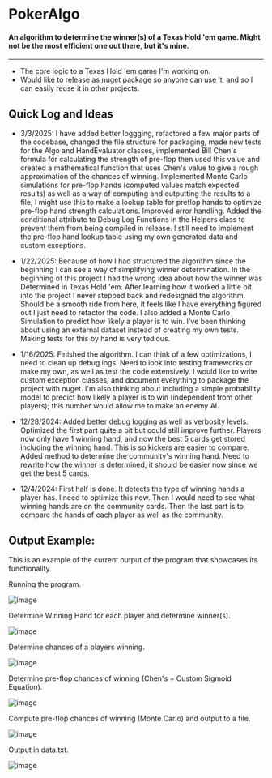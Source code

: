 # PokerAlgo
#### An algorithm to determine the winner(s) of a Texas Hold 'em game. Might not be the most efficient one out there, but it's mine.

---
- The core logic to a Texas Hold 'em game I'm working on.
- Would like to release as nuget package so anyone can use it, and so I can easily reuse it in other projects.
## Quick Log and Ideas
- 3/3/2025: I have added better loggging, refactored a few major parts of the codebase, changed the file structure for packaging, made new tests for the Algo and HandEvaluator classes, implemented Bill Chen's formula for calculating the strength of pre-flop then used this value and created a mathematical function that uses Chen's value to give a rough approximation of the chances of winning. Implemented Monte Carlo simulations for pre-flop hands (computed values match expected results) as well as a way of computing and outputting the results to a file, I might use this to make a lookup table for preflop hands to optimize pre-flop hand strength calculations. Improved error handling. Added the conditional attribute to Debug Log Functions in the Helpers class to prevent them from being compiled in release. I still need to implement the pre-flop hand lookup table using my own generated data and custom exceptions.
 
- 1/22/2025: Because of how I had structured the algorithm since the beginning I can see a way of simplifying winner determination. In the beginning of this project I had the wrong idea about how the winner was Determined in Texas Hold 'em. After learning how it worked a little bit into the project I never stepped back and redesigned the algorithm. Should be a smooth ride from here, it feels like I have everything figured out I just need to refactor the code. I also added a Monte Carlo Simulation to predict how likely a player is to win. I've been thinking about using an external dataset instead of creating my own tests. Making tests for this by hand is very tedious.

- 1/16/2025: Finished the algorithm. I can think of a few optimizations, I need to clean up debug logs. Need to look into testing frameworks or make my own, as well as test the code extensively. I would like to write custom exception classes, and document everything to package the project with nuget. I'm also thinking about including a simple probability model to predict how likely a player is to win (independent from other players); this number would allow me to make an enemy AI.

- 12/28/2024: Added better debug logging as well as verbosity levels. Optimized the first part quite a bit but could still improve further. Players now only have 1 winning hand, and now the best 5 cards get stored including the winning hand. This is so kickers are easier to compare. Added method to determine the community's winning hand. Need to rewrite how the winner is determined, it should be easier now since we get the best 5 cards.

- 12/4/2024: First half is done. It detects the type of winning hands a player has. I need to optimize this now. Then I would need to see what winning hands are on the community cards. Then the last part is to compare the hands of each player as well as the community.

## Output Example:
This is an example of the current output of the program that showcases its functionality. 

Running the program. 

![image](https://github.com/user-attachments/assets/200029eb-2308-4294-8a27-5fc63cc9811f)

Determine Winning Hand for each player and determine winner(s). 

![image](https://github.com/user-attachments/assets/003148af-ad38-4226-a662-4883522397ce)

Determine chances of a players winning. 

![image](https://github.com/user-attachments/assets/71f27aa0-46d0-4479-a658-fb89a1016015)

Determine pre-flop chances of winning (Chen's + Custom Sigmoid Equation). 

![image](https://github.com/user-attachments/assets/4e0983a0-8f57-471c-ad01-963ffda8b5ca)

Compute pre-flop chances of winning (Monte Carlo) and output to a file. 

![image](https://github.com/user-attachments/assets/c6192874-f9d5-4d9a-9238-f5e7f29af4e9)

Output in data.txt. 

![image](https://github.com/user-attachments/assets/9bca59ba-b4c8-43f3-bf86-e538222286ae)
